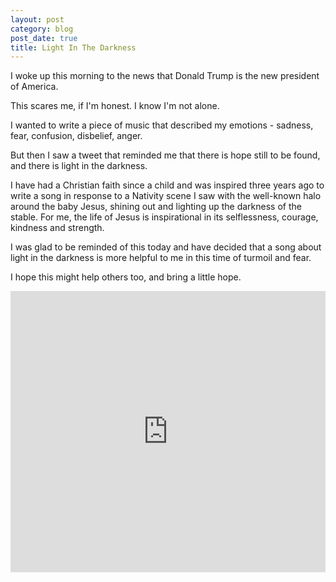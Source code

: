 ```yaml
---
layout: post
category: blog
post_date: true
title: Light In The Darkness
---
```


I woke up this morning to the news that Donald Trump is the new president of America. 

This scares me, if I'm honest. I know I'm not alone. 

I wanted to write a piece of music that described my emotions - sadness, fear, confusion, disbelief, anger. 

But then I saw a tweet that reminded me that there is hope still to be found, and there is light in the darkness. 

I have had a Christian faith since a child and was inspired three years ago to write a song in response to a Nativity scene I saw with the well-known halo around the baby Jesus, shining out and lighting up the darkness of the stable. For me, the life of Jesus is inspirational in its selflessness, courage, kindness and strength. 

I was glad to be reminded of this today and have decided that a song about light in the darkness is more helpful to me in this time of turmoil and fear.

I hope this might help others too, and bring a little hope.

<iframe width="100%" height="450" scrolling="no" frameborder="no" src="https://w.soundcloud.com/player/?url=https%3A//api.soundcloud.com/tracks/73288859&amp;auto_play=false&amp;hide_related=false&amp;show_comments=true&amp;show_user=true&amp;show_reposts=false&amp;visual=true"></iframe>

